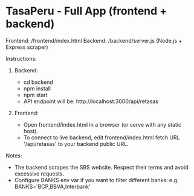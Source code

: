 TasaPeru - Full App (frontend + backend)
=======================================

Frontend: /frontend/index.html
Backend: /backend/server.js  (Node.js + Express scraper)

Instructions:
1. Backend:
   - cd backend
   - npm install
   - npm start
   - API endpoint will be: http://localhost:3000/api/retasas

2. Frontend:
   - Open frontend/index.html in a browser (or serve with any static host).
   - To connect to live backend, edit frontend/index.html fetch URL '/api/retasas' to your backend public URL.

Notes:
- The backend scrapes the SBS website. Respect their terms and avoid excessive requests.
- Configure BANKS env var if you want to filter different banks: e.g. BANKS='BCP,BBVA,Interbank'
